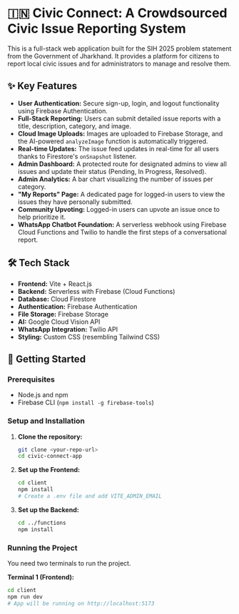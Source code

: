 # 🇮🇳 Civic Connect: A Crowdsourced Civic Issue Reporting System

This is a full-stack web application built for the SIH 2025 problem statement from the Government of Jharkhand. It provides a platform for citizens to report local civic issues and for administrators to manage and resolve them.

## ✨ Key Features

- **User Authentication:** Secure sign-up, login, and logout functionality using Firebase Authentication.
- **Full-Stack Reporting:** Users can submit detailed issue reports with a title, description, category, and image.
- **Cloud Image Uploads:** Images are uploaded to Firebase Storage, and the AI-powered `analyzeImage` function is automatically triggered.
- **Real-time Updates:** The issue feed updates in real-time for all users thanks to Firestore's `onSnapshot` listener.
- **Admin Dashboard:** A protected route for designated admins to view all issues and update their status (Pending, In Progress, Resolved).
- **Admin Analytics:** A bar chart visualizing the number of issues per category.
- **"My Reports" Page:** A dedicated page for logged-in users to view the issues they have personally submitted.
- **Community Upvoting:** Logged-in users can upvote an issue once to help prioritize it.
- **WhatsApp Chatbot Foundation:** A serverless webhook using Firebase Cloud Functions and Twilio to handle the first steps of a conversational report.

## 🛠️ Tech Stack

- **Frontend:** Vite + React.js
- **Backend:** Serverless with Firebase (Cloud Functions)
- **Database:** Cloud Firestore
- **Authentication:** Firebase Authentication
- **File Storage:** Firebase Storage
- **AI:** Google Cloud Vision API
- **WhatsApp Integration:** Twilio API
- **Styling:** Custom CSS (resembling Tailwind CSS)

## 🚀 Getting Started

### Prerequisites
- Node.js and npm
- Firebase CLI (`npm install -g firebase-tools`)

### Setup and Installation

1.  **Clone the repository:**
    ```bash
    git clone <your-repo-url>
    cd civic-connect-app
    ```

2.  **Set up the Frontend:**
    ```bash
    cd client
    npm install
    # Create a .env file and add VITE_ADMIN_EMAIL
    ```

3.  **Set up the Backend:**
    ```bash
    cd ../functions
    npm install
    ```

### Running the Project

You need two terminals to run the project.

**Terminal 1 (Frontend):**
```bash
cd client
npm run dev
# App will be running on http://localhost:5173